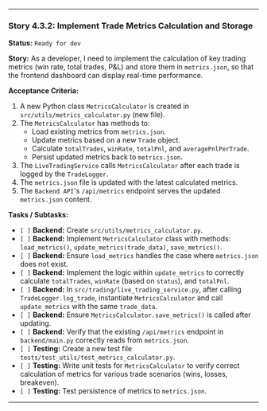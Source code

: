 ---

### **Story 4.3.2: Implement Trade Metrics Calculation and Storage**

**Status:** `Ready for dev`

**Story:**
As a developer, I need to implement the calculation of key trading metrics (win rate, total trades, P&L) and store them in `metrics.json`, so that the frontend dashboard can display real-time performance.

**Acceptance Criteria:**
1.  A new Python class `MetricsCalculator` is created in `src/utils/metrics_calculator.py` (new file).
2.  The `MetricsCalculator` has methods to:
    *   Load existing metrics from `metrics.json`.
    *   Update metrics based on a new `Trade` object.
    *   Calculate `totalTrades`, `winRate`, `totalPnl`, and `averagePnlPerTrade`.
    *   Persist updated metrics back to `metrics.json`.
3.  The `LiveTradingService` calls `MetricsCalculator` after each trade is logged by the `TradeLogger`.
4.  The `metrics.json` file is updated with the latest calculated metrics.
5.  The `Backend API`'s `/api/metrics` endpoint serves the updated `metrics.json` content.

**Tasks / Subtasks:**
-   `[ ]` **Backend:** Create `src/utils/metrics_calculator.py`.
-   `[ ]` **Backend:** Implement `MetricsCalculator` class with methods: `load_metrics()`, `update_metrics(trade_data)`, `save_metrics()`.
-   `[ ]` **Backend:** Ensure `load_metrics` handles the case where `metrics.json` does not exist.
-   `[ ]` **Backend:** Implement the logic within `update_metrics` to correctly calculate `totalTrades`, `winRate` (based on `status`), and `totalPnl`.
-   `[ ]` **Backend:** In `src/trading/live_trading_service.py`, after calling `TradeLogger.log_trade`, instantiate `MetricsCalculator` and call `update_metrics` with the same `trade_data`.
-   `[ ]` **Backend:** Ensure `MetricsCalculator.save_metrics()` is called after updating.
-   `[ ]` **Backend:** Verify that the existing `/api/metrics` endpoint in `backend/main.py` correctly reads from `metrics.json`.
-   `[ ]` **Testing:** Create a new test file `tests/test_utils/test_metrics_calculator.py`.
-   `[ ]` **Testing:** Write unit tests for `MetricsCalculator` to verify correct calculation of metrics for various trade scenarios (wins, losses, breakeven).
-   `[ ]` **Testing:** Test persistence of metrics to `metrics.json`.

---